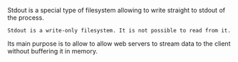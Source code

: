 Stdout is a special type of filesystem allowing to 
write straight to stdout of the process.

`Stdout is a write-only filesystem. It is not possible to read from it.`

Its main purpose is to allow to allow web servers to stream 
data to the client without buffering it in memory.